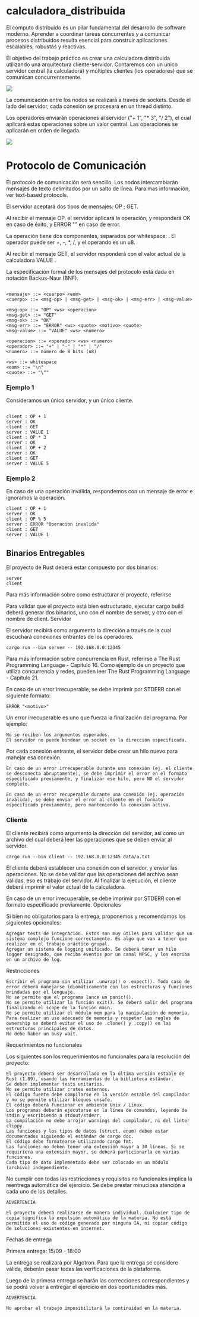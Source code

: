 # calculadora_distribuida

El cómputo distribuido es un pilar fundamental del desarrollo de software moderno. Aprender a coordinar tareas concurrentes y a comunicar procesos distribuidos resulta esencial para construir aplicaciones escalables, robustas y reactivas.

El objetivo del trabajo práctico es crear una calculadora distribuida utilizando una arquitectura cliente-servidor. Contaremos con un único servidor central (la calculadora) y múltiples clientes (los operadores) que se comunican concurrentemente.


![](https://taller-1-fiuba-rust.github.io/proyecto/25C2/calculadora-cliente-servidor.svg)

La comunicación entre los nodos se realizará a través de sockets. Desde el lado del servidor, cada conexión se procesará en un thread distinto.

Los operadores enviarán operaciones al servidor ("+ 1", "* 3", "/ 2"), el cual aplicará estas operaciones sobre un valor central. Las operaciones se aplicarán en orden de llegada.


![](https://taller-1-fiuba-rust.github.io/proyecto/25C2/calculadora-secuencia.svg)

# Protocolo de Comunicación



El protocolo de comunicación será sencillo. Los nodos intercambiarán mensajes de texto delimitados por un salto de línea. Para mas información, ver text-based protocols.

El servidor aceptará dos tipos de mensajes: OP <operacion>; GET.

Al recibir el mensaje OP, el servidor aplicará la operación, y responderá OK en caso de éxito, y ERROR "<motivo>" en caso de error.

La operación tiene dos componentes, separados por whitespace: <operador> <operando>. El operador puede ser +, -, *, /, y el operando es un u8.

Al recibir el mensaje GET, el servidor responderá con el valor actual de la calculadora VALUE <valor>.

La especificación formal de los mensajes del protocolo está dada en notación Backus-Naur (BNF).
```

<mensaje> ::= <cuerpo> <eom>
<cuerpo> ::= <msg-op> | <msg-get> | <msg-ok> | <msg-err> | <msg-value>

<msg-op> ::= "OP" <ws> <operacion>
<msg-get> ::= "GET"
<msg-ok> ::= "OK"
<msg-err> ::= "ERROR" <ws> <quote> <motivo> <quote>
<msg-value> ::= "VALUE" <ws> <numero>

<operacion> ::= <operador> <ws> <numero>
<operador> ::= "+" | "-" | "*" | "/"
<numero> ::= número de 8 bits (u8)

<ws> ::= whitespace
<eom> ::= "\n"
<quote> ::= "\""
```
### Ejemplo 1


Consideramos un único servidor, y un único cliente.
```

client : OP + 1
server : OK
client : GET
server : VALUE 1
client : OP * 3
server : OK
client : OP + 2
server : OK
client : GET
server : VALUE 5
```
### Ejemplo 2

En caso de una operación inválida, respondemos con un mensaje de error e ignoramos la operación.

```
client : OP + 1
server : OK
client : OP % 5
server : ERROR "Operacion invalida"
client : GET
server : VALUE 1
```
## Binarios Entregables

El proyecto de Rust deberá estar compuesto por dos binarios:

    server
    client

Para más información sobre como estructurar el proyecto, referirse 

Para validar que el proyecto está bien estructurado, ejecutar cargo build deberá generar dos binarios, uno con el nombre de server, y otro con el nombre de client.
Servidor

El servidor recibirá como argumento la dirección a través de la cual escuchará conexiones entrantes de los operadores.

```
cargo run --bin server -- 192.168.0.0:12345
```

Para más información sobre concurrencia en Rust, referirse a The Rust Programming Language - Capítulo 16. Como ejemplo de un proyecto que utiliza concurrencia y redes, pueden leer The Rust Programming Language - Capítulo 21.

En caso de un error irrecuperable, se debe imprimir por STDERR con el siguiente formato:
```
ERROR "<motivo>"
```

Un error irrecuperable es uno que fuerza la finalización del programa. Por ejemplo:

    No se reciben los argumentos esperados.
    El servidor no puede bindear un socket en la dirección especificada.

Por cada conexión entrante, el servidor debe crear un hilo nuevo para manejar esa conexión.

    En caso de un error irrecuperable durante una conexión (ej. el cliente se desconecta abruptamente), se debe imprimir el error en el formato especificado previamente, y finalizar ese hilo, pero NO el servidor completo.

    En caso de un error recuperable durante una conexión (ej. operación inválida), se debe enviar el error al cliente en el formato especificado previamente, pero manteniendo la conexión activa.

### Cliente

El cliente recibirá como argumento la dirección del servidor, así como un archivo del cual deberá leer las operaciones que se deben enviar al servidor.

```
cargo run --bin client -- 192.168.0.0:12345 data/a.txt
```

El cliente deberá establecer una conexión con el servidor, y enviar las operaciones. No se debe validar que las operaciones del archivo sean válidas, eso es trabajo del servidor. Al finalizar la ejecución, el cliente deberá imprimir el valor actual de la calculadora.

En caso de un error irrecuperable, se debe imprimir por STDERR con el formato especificado previamente.
Opcionales

Si bien no obligatorios para la entrega, proponemos y recomendamos los siguientes opcionales:

    Agregar tests de integración. Estos son muy útiles para validar que un sistema complejo funcione correctamente. Es algo que van a tener que realizar en el trabajo práctico grupal.
    Agregar un sistema de logging unificado. Se deberá tener un hilo logger designado, que reciba eventos por un canal MPSC, y los escriba en un archivo de log.

Restricciones

    Escribir el programa sin utilizar .unwrap() o .expect(). Todo caso de error deberá manejarse idiomáticamente con las estructuras y funciones brindadas por el lenguaje.
    No se permite que el programa lance un panic!().
    No se permite utilizar la función exit(). Se deberá salir del programa finalizando el scope de la función main.
    No se permite utilizar el módulo mem para la manipulación de memoria.
    Para realizar un uso adecuado de memoria y respetar las reglas de ownership se deberá evitar el uso de .clone() y .copy() en las estructuras principales de datos.
    No debe haber un busy wait.

Requerimientos no funcionales

Los siguientes son los requerimientos no funcionales para la resolución del proyecto:

    El proyecto deberá ser desarrollado en la última versión estable de Rust (1.89), usando las herramientas de la biblioteca estándar.
    Se deben implementar tests unitarios.
    No se permite utilizar crates externos.
    El código fuente debe compilarse en la versión estable del compilador y no se permite utilizar bloques unsafe.
    El código deberá funcionar en ambiente Unix / Linux.
    Los programas deberán ejecutarse en la línea de comandos, leyendo de stdin y escribiendo a stdout/stderr.
    La compilación no debe arrojar warnings del compilador, ni del linter clippy.
    Las funciones y los tipos de datos (struct, enum) deben estar documentados siguiendo el estándar de cargo doc.
    El código debe formatearse utilizando cargo fmt.
    Las funciones no deben tener una extensión mayor a 30 líneas. Si se requiriera una extensión mayor, se deberá particionarla en varias funciones.
    Cada tipo de dato implementado debe ser colocado en un módulo (archivo) independiente.

No cumplir con todas las restricciones y requisitos no funcionales implica la reentrega automática del ejercicio. Se debe prestar minuciosa atención a cada uno de los detalles.

    ADVERTENCIA

    El proyecto deberá realizarse de manera individual. Cualquier tipo de copia significa la expulsión automática de la materia. No está permitido el uso de código generado por ninguna IA, ni copiar código de soluciones existentes en internet.

Fechas de entrega

Primera entrega: 15/09 - 18:00

La entrega se realizará por Algotron. Para que la entrega se considere válida, deberán pasar todas las verificaciones de la plataforma.

Luego de la primera entrega se harán las correcciones correspondientes y se podrá volver a entregar el ejercicio en dos oportunidades más.

    ADVERTENCIA

    No aprobar el trabajo imposibilitará la continuidad en la materia.
